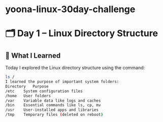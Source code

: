 # yoona-linux-30day-challenge

# 🗂️ Day 1 – Linux Directory Structure
## 📌 What I Learned

Today I explored the Linux directory structure using the command:
```bash
ls /
I learned the purpose of important system folders:
Directory	Purpose
/etc	System configuration files
/home	User folders
/var	Variable data like logs and caches
/bin	Essential commands like ls, cp, mv
/usr	User-installed apps and libraries
/tmp	Temporary files (deleted on reboot)
